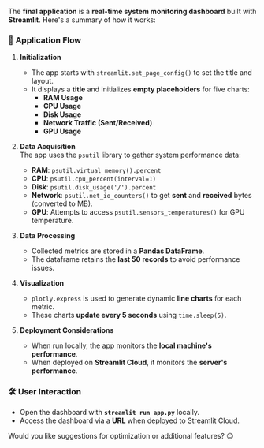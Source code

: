 The **final application** is a **real-time system monitoring dashboard** built with **Streamlit**. Here's a summary of how it works:

### 🚀 **Application Flow**

1. **Initialization**  
   - The app starts with `streamlit.set_page_config()` to set the title and layout.  
   - It displays a **title** and initializes **empty placeholders** for five charts:  
     - **RAM Usage**  
     - **CPU Usage**  
     - **Disk Usage**  
     - **Network Traffic (Sent/Received)**  
     - **GPU Usage**  

2. **Data Acquisition**  
   The app uses the `psutil` library to gather system performance data:  
   - **RAM**: `psutil.virtual_memory().percent`  
   - **CPU**: `psutil.cpu_percent(interval=1)`  
   - **Disk**: `psutil.disk_usage('/').percent`  
   - **Network**: `psutil.net_io_counters()` to get **sent** and **received** bytes (converted to MB).  
   - **GPU**: Attempts to access `psutil.sensors_temperatures()` for GPU temperature.

3. **Data Processing**  
   - Collected metrics are stored in a **Pandas DataFrame**.  
   - The dataframe retains the **last 50 records** to avoid performance issues.

4. **Visualization**  
   - `plotly.express` is used to generate dynamic **line charts** for each metric.  
   - These charts **update every 5 seconds** using `time.sleep(5)`.

5. **Deployment Considerations**  
   - When run locally, the app monitors the **local machine's performance**.  
   - When deployed on **Streamlit Cloud**, it monitors the **server's performance**.

### 🛠️ **User Interaction**  
- Open the dashboard with **`streamlit run app.py`** locally.  
- Access the dashboard via a **URL** when deployed to Streamlit Cloud.

Would you like suggestions for optimization or additional features? 😊
